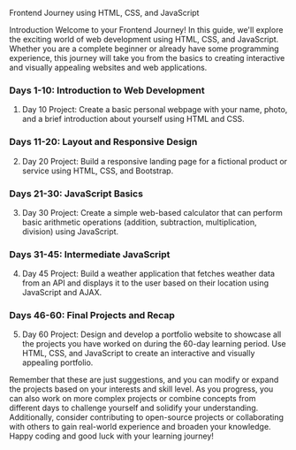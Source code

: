 Frontend Journey using HTML, CSS, and JavaScript

Introduction
Welcome to your Frontend Journey! In this guide, we'll explore the exciting world of web development using HTML, CSS, and JavaScript. Whether you are a complete beginner or already have some programming experience, this journey will take you from the basics to creating interactive and visually appealing websites and web applications.

### Days 1-10: Introduction to Web Development
1. Day 10 Project: Create a basic personal webpage with your name, photo, and a brief introduction about yourself using HTML and CSS.

### Days 11-20: Layout and Responsive Design
2. Day 20 Project: Build a responsive landing page for a fictional product or service using HTML, CSS, and Bootstrap.

### Days 21-30: JavaScript Basics
3. Day 30 Project: Create a simple web-based calculator that can perform basic arithmetic operations (addition, subtraction, multiplication, division) using JavaScript.

### Days 31-45: Intermediate JavaScript
4. Day 45 Project: Build a weather application that fetches weather data from an API and displays it to the user based on their location using JavaScript and AJAX.

### Days 46-60: Final Projects and Recap
5. Day 60 Project: Design and develop a portfolio website to showcase all the projects you have worked on during the 60-day learning period. Use HTML, CSS, and JavaScript to create an interactive and visually appealing portfolio.

Remember that these are just suggestions, and you can modify or expand the projects based on your interests and skill level. As you progress, you can also work on more complex projects or combine concepts from different days to challenge yourself and solidify your understanding. Additionally, consider contributing to open-source projects or collaborating with others to gain real-world experience and broaden your knowledge. Happy coding and good luck with your learning journey!
